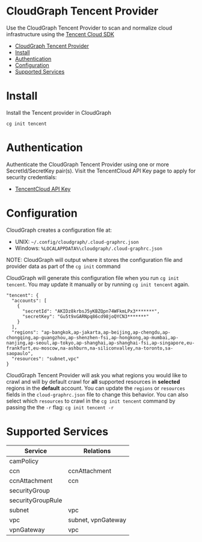 # CloudGraph Tencent Provider

Use the CloudGraph Tencent Provider to scan and normalize cloud infrastructure using the [Tencent Cloud SDK](https://intl.cloud.tencent.com/document/product/583/19694)

<!-- toc -->

- [CloudGraph Tencent Provider](#cloudgraph-tencent-provider)
- [Install](#install)
- [Authentication](#authentication)
- [Configuration](#configuration)
- [Supported Services](#supported-services)
<!-- tocstop -->

# Install

Install the Tencent provider in CloudGraph

```
cg init tencent
```

# Authentication

Authenticate the CloudGraph Tencent Provider using one or more SecretId/SecretKey pair(s). Visit the TencentCloud API Key page to apply for
security credentials:

- [TencentCloud API Key](https://console.cloud.tencent.com/capi)

# Configuration

CloudGraph creates a configuration file at:

- UNIX: `~/.config/cloudgraph/.cloud-graphrc.json`
- Windows: `%LOCALAPPDATA%\cloudgraph/.cloud-graphrc.json`

NOTE: CloudGraph will output where it stores the configuration file and provider data as part of the `cg init` command

CloudGraph will generate this configuration file when you run `cg init tencent`. You may update it manually or by running `cg init tencent` again.

```
"tencent": {
  "accounts": [
    {
      "secretId": "AKIDz8krbsJ5yKBZQpn74WFkmLPx3*******",
      "secretKey": "Gu5t9xGARNpq86cd98joQYCN3*******"
    }
  ],
  "regions": "ap-bangkok,ap-jakarta,ap-beijing,ap-chengdu,ap-chongqing,ap-guangzhou,ap-shenzhen-fsi,ap-hongkong,ap-mumbai,ap-nanjing,ap-seoul,ap-tokyo,ap-shanghai,ap-shanghai-fsi,ap-singapore,eu-frankfurt,eu-moscow,na-ashburn,na-siliconvalley,na-toronto,sa-saopaulo",
  "resources": "subnet,vpc"
}
```

CloudGraph Tencent Provider will ask you what regions you would like to crawl and will by default crawl for **all** supported resources in **selected** regions in the **default** account. You can update the `regions` or `resources` fields in the `cloud-graphrc.json` file to change this behavior. You can also select which `resources` to crawl in the `cg init tencent` command by passing the the `-r` flag: `cg init tencent -r`

# Supported Services

| Service | Relations |
| ------------------- | ------------------- |
| camPolicy | |
| ccn | ccnAttachment |
| ccnAttachment | ccn |
| securityGroup | | 
| securityGroupRule | |
| subnet | vpc |
| vpc | subnet, vpnGateway |
| vpnGateway | vpc |